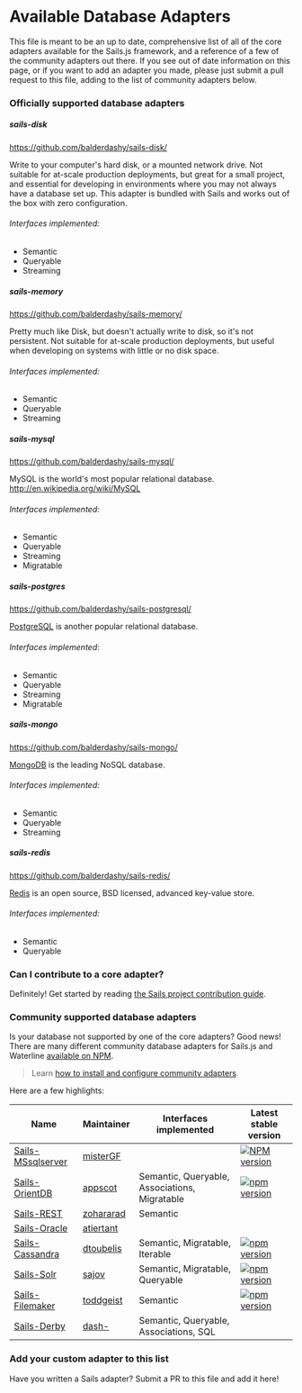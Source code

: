 # Available Database Adapters

This file is meant to be an up to date, comprehensive list of all of the core adapters available for the Sails.js framework, and a reference of a few of the community adapters out there.  If you see out of date information on this page, or if you want to add an adapter you made, please just submit a pull request to this file, adding to the list of community adapters below.


### Officially supported database adapters

##### sails-disk

https://github.com/balderdashy/sails-disk/

Write to your computer's hard disk, or a mounted network drive.  Not suitable for at-scale production deployments, but great for a small project, and essential for developing in environments where you may not always have a database set up. This adapter is bundled with Sails and works out of the box with zero configuration.

###### Interfaces implemented:
+ Semantic
+ Queryable
+ Streaming


##### sails-memory

https://github.com/balderdashy/sails-memory/

Pretty much like Disk, but doesn't actually write to disk, so it's not persistent.  Not suitable for at-scale production deployments, but useful when developing on systems with little or no disk space.

###### Interfaces implemented:
+ Semantic
+ Queryable
+ Streaming


##### sails-mysql

https://github.com/balderdashy/sails-mysql/

MySQL is the world's most popular relational database.
http://en.wikipedia.org/wiki/MySQL

###### Interfaces implemented:
+ Semantic
+ Queryable
+ Streaming
+ Migratable


##### sails-postgres

https://github.com/balderdashy/sails-postgresql/

[PostgreSQL](http://en.wikipedia.org/wiki/PostgreSQL) is another popular relational database.

###### Interfaces implemented:
+ Semantic
+ Queryable
+ Streaming
+ Migratable


##### sails-mongo

https://github.com/balderdashy/sails-mongo/


[MongoDB](http://en.wikipedia.org/wiki/MongoDB) is the leading NoSQL database.

###### Interfaces implemented:
+ Semantic
+ Queryable
+ Streaming

##### sails-redis

https://github.com/balderdashy/sails-redis/

[Redis](http://redis.io/) is an open source, BSD licensed, advanced key-value store.

###### Interfaces implemented:
+ Semantic
+ Queryable




### Can I contribute to a core adapter?

Definitely!  Get started by reading [the Sails project contribution guide](http://sailsjs.com/contributing).




### Community supported database adapters

Is your database not supported by one of the core adapters?  Good news!  There are many different community database adapters for Sails.js and Waterline [available on NPM](https://www.npmjs.com/search?q=sails+adapter).

> Learn [how to install and configure community adapters](http://sailsjs.com/docs/concepts/extending-sails/adapters).

Here are a few highlights:

| Name | Maintainer | Interfaces implemented | Latest stable version |
|------|------------|------------------------|-----------------------|
| [Sails-MSsqlserver](https://github.com/misterGF/sails-mssqlserver) | [misterGF](https://github.com/misterGF)|  | [![NPM version](https://img.shields.io/npm/v/sails-sqlserver.svg?style=flat-square)](https://npmjs.org/package/sails-sqlserver) |
| [Sails-OrientDB](https://github.com/appscot/sails-orientdb) | [appscot](https://github.com/appscot) | Semantic, Queryable, Associations, Migratable | [![npm version](https://badge.fury.io/js/sails-orientdb.svg)](http://badge.fury.io/js/sails-orientdb) |
| [Sails-REST](https://github.com/zohararad/sails-rest) | [zohararad](https://github.com/zohararad) | Semantic | |
| [Sails-Oracle](https://github.com/atiertant/sails-oracle) | [atiertant](https://github.com/atiertant) | | |
| [Sails-Cassandra](https://github.com/dtoubelis/sails-cassandra) | [dtoubelis](https://github.com/dtoubelis) | Semantic, Migratable, Iterable | [![npm version](https://badge.fury.io/js/sails-cassandra.svg)](http://badge.fury.io/js/sails-cassandra) |
| [Sails-Solr](https://github.com/sajov/sails-solr) | [sajov](https://github.com/sajov) | Semantic, Migratable, Queryable | [![npm version](https://badge.fury.io/js/sails-solr.svg)](http://badge.fury.io/js/sails-solr) |
| [Sails-Filemaker](https://github.com/geistinteractive/sails-filemaker) | [toddgeist](https://github.com/toddgeist) | Semantic | [![npm version](https://badge.fury.io/js/sails-filemaker.svg)](http://badge.fury.io/js/sails-filemaker) |
| [Sails-Derby](https://github.com/dash-/node-sails-derby) | [dash-](https://github.com/dash-) | Semantic, Queryable, Associations, SQL | |

### Add your custom adapter to this list

Have you written a Sails adapter? Submit a PR to this file and add it here!


<docmeta name="displayName" value="Available Adapters">
